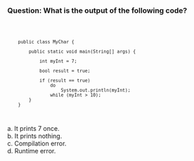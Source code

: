 ### Question: What is the output of the following code?

<code>

        public class MyChar {

            public static void main(String[] args) {

                int myInt = 7;

                bool result = true;

                if (result == true)
                    do
                        System.out.println(myInt);
                    while (myInt > 10);
            }
        }

</code>

<p>
a.  It prints 7 once.<br/>
b.  It prints nothing.<br/>
<span class="fragment highlight-green">c.  Compilation error</span>.<br/>
d.  Runtime error.<br/>
</p>

